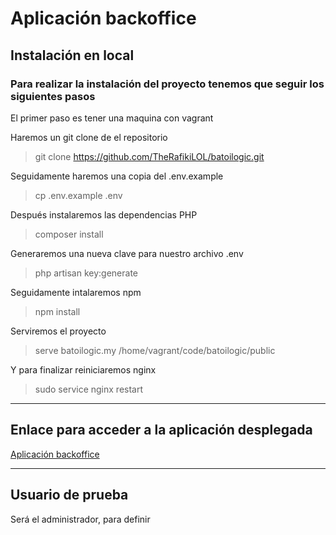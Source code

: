 # Aplicación backoffice

## Instalación en local

### Para realizar la instalación del proyecto tenemos que seguir los siguientes pasos

<p>El primer paso es tener una maquina con vagrant</p>

<p>Haremos un git clone de el repositorio</p>

> git clone https://github.com/TheRafikiLOL/batoilogic.git

<p>Seguidamente haremos una copia del .env.example</p>

> cp .env.example .env

<p>Después instalaremos las dependencias PHP</p>

> composer install

<p>Generaremos una nueva clave para nuestro archivo .env</p>

> php artisan key:generate

<p>Seguidamente intalaremos npm</p>

> npm install

<p>Serviremos el proyecto</p>

> serve batoilogic.my /home/vagrant/code/batoilogic/public

<p>Y para finalizar reiniciaremos nginx</p>

> sudo service nginx restart

***

## Enlace para acceder a la aplicación desplegada

[Aplicación backoffice](http://backoffice.g03.batoilogic.es/)

***

## Usuario de prueba

Será el administrador, para definir
